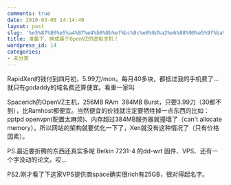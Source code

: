 ```yaml
---
comments: true
date: 2010-03-08 14:14:49
layout: post
slug: '%e5%87%86%e5%a4%87%e4%b8%8b%ef%bc%8c%e6%8d%a2%e6%88%90%e5%9f%ba%e4%ba%8eopenvz%e7%9a%84%e8%99%9a%e6%8b%9f%e4%b8%bb%e6%9c%ba%ef%bc%81'
title: 准备下，换成基于OpenVZ的虚拟主机！
wordpress_id: 14
categories:
- 未分类
---
```


RapidXen的钱付到四月初，5.99刀/mon。每月40多块，都抵过我的手机费了... 就只有godaddy的域名费还算便宜。看重一家叫

Spacerich的OpenVZ主机，256MB RAm  384MB Burst，只要3.99刀（30都不到），比Ramhost都便宜。当然便宜的价钱就注定要牺牲掉一点东西的比如：pptpd openvpn(配置太麻烦)、内存超过384MB服务器就撞墙了（can't allocate memory）。所以网站的架构就要优化一下了，Xen就没有这种情况了（只有价格因素）。

PS.最近要折腾的东西还真实多呢 Belkin 7231-4 的dd-wrt 固件、VPS、还有一个字没动的论文。哎...

PS2.刚才看了下这家VPS提供商space确实很rich有25GB，很对得起名字。
